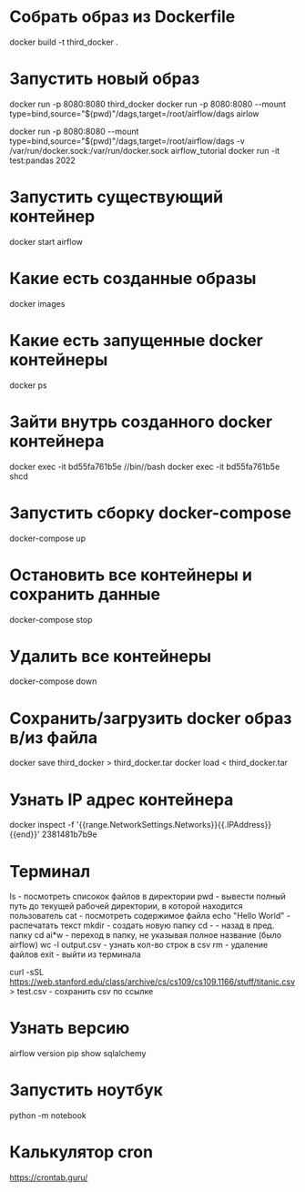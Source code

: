 # Собрать образ из Dockerfile
docker build -t third_docker .

# Запустить новый образ
docker run -p 8080:8080 third_docker
docker run -p 8080:8080 --mount type=bind,source="$(pwd)"/dags,target=/root/airflow/dags airlow

docker run -p 8080:8080 --mount type=bind,source="$(pwd)"/dags,target=/root/airflow/dags -v /var/run/docker.sock:/var/run/docker.sock airflow_tutorial
docker run -it test:pandas 2022

# Запустить существующий контейнер
docker start airflow

# Какие есть созданные образы
docker images

# Какие есть запущенные docker контейнеры
docker ps

# Зайти внутрь созданного docker контейнера
docker exec -it bd55fa761b5e //bin//bash
docker exec -it bd55fa761b5e shcd

# Запустить сборку docker-compose
docker-compose up

# Остановить все контейнеры и сохранить данные
docker-compose stop

# Удалить все контейнеры
docker-compose down 

# Сохранить/загрузить docker образ в/из файла
docker save third_docker > third_docker.tar 
docker load < third_docker.tar

# Узнать IP адрес контейнера
docker inspect -f '{{range.NetworkSettings.Networks}}{{.IPAddress}}{{end}}' 2381481b7b9e

# Терминал
ls - посмотреть списокок файлов в директории
pwd - вывести полный путь до текущей рабочей директории, в которой находится пользователь
cat - посмотреть содержимое файла
echo "Hello World" - распечатать текст
mkdir - создать новую папку
cd - - назад в пред. папку
cd ai*w - переход в папку, не указывая полное название (было airflow)
wc -l output.csv - узнать кол-во строк в csv
rm - удаление файлов
exit - выйти из терминала

curl -sSL https://web.stanford.edu/class/archive/cs/cs109/cs109.1166/stuff/titanic.csv > test.csv - сохранить csv по ссылке

# Узнать версию
airflow version
pip show sqlalchemy

# Запустить ноутбук
python -m notebook

# Калькулятор cron
https://crontab.guru/